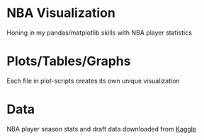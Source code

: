 # NBA Visualization  

Honing in my pandas/matplotlib skills with NBA player statistics  

# Plots/Tables/Graphs

Each file in plot-scripts creates its own unique visualization  

# Data  

NBA player season stats and draft data downloaded from [Kaggle](https://www.kaggle.com/justinas/nba-players-data)
